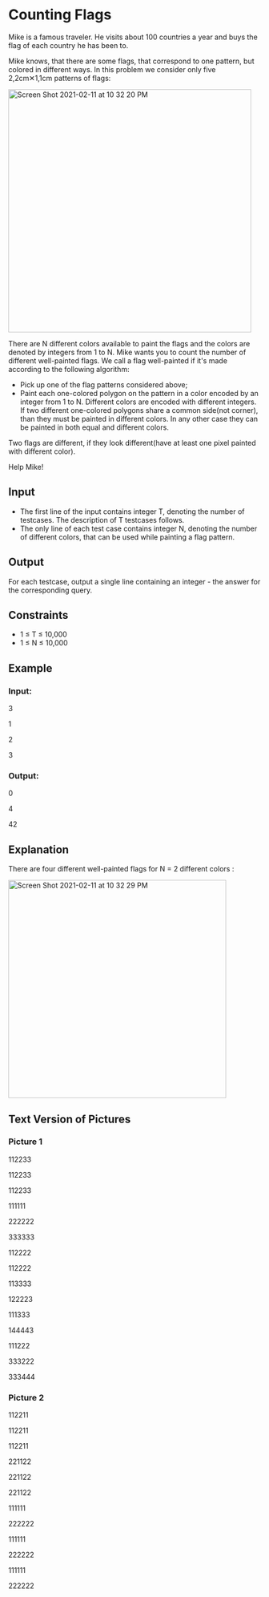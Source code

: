 # Counting Flags

Mike is a famous traveler. He visits about 100 countries a year and buys the flag of each country he has been to.

Mike knows, that there are some flags, that correspond to one pattern, but colored in different ways. 
In this problem we consider only five 2,2cm✕1,1cm patterns of flags:

<img width="485" alt="Screen Shot 2021-02-11 at 10 32 20 PM" src="https://user-images.githubusercontent.com/69542867/107733775-114de800-6cb9-11eb-9cdb-cb9927a25ea8.png">

There are N different colors available to paint the flags and the colors are denoted by integers from 1 to N.
Mike wants you to count the number of different well-painted flags. We call a flag well-painted if it's made according to the following algorithm:

- Pick up one of the flag patterns considered above;
- Paint each one-colored polygon on the pattern in a color encoded by an integer from 1 to N. 
Different colors are encoded with different integers. 
If two different one-colored polygons share a common side(not corner), than they must be painted in different colors. 
In any other case they can be painted in both equal and different colors.

Two flags are different, if they look different(have at least one pixel painted with different color).

Help Mike!

## Input

- The first line of the input contains integer T, denoting the number of testcases. The description of T testcases follows.
- The only line of each test case contains integer N, denoting the number of different colors, that can be used while painting a flag pattern.

## Output

For each testcase, output a single line containing an integer - the answer for the corresponding query.

## Constraints

- 1 ≤ T ≤ 10,000
- 1 ≤ N ≤ 10,000 

## Example

### Input:

3

1

2

3

### Output:

0

4

42

## Explanation

There are four different well-painted flags for N = 2 different colors :

<img width="435" alt="Screen Shot 2021-02-11 at 10 32 29 PM" src="https://user-images.githubusercontent.com/69542867/107733777-127f1500-6cb9-11eb-8e66-b021a8156b65.png">

## Text Version of Pictures

### Picture 1

112233

112233

112233

111111

222222

333333

112222

112222

113333

122223

111333

144443

111222

333222

333444

### Picture 2

112211

112211

112211

221122

221122

221122

111111

222222

111111

222222

111111

222222
